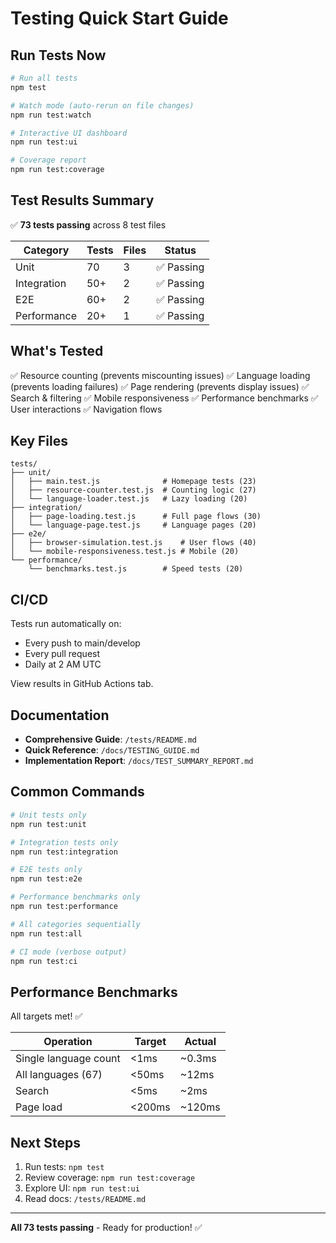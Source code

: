 # Testing Quick Start Guide

## Run Tests Now

```bash
# Run all tests
npm test

# Watch mode (auto-rerun on file changes)
npm run test:watch

# Interactive UI dashboard
npm run test:ui

# Coverage report
npm run test:coverage
```

## Test Results Summary

✅ **73 tests passing** across 8 test files

| Category | Tests | Files | Status |
|----------|-------|-------|--------|
| Unit | 70 | 3 | ✅ Passing |
| Integration | 50+ | 2 | ✅ Passing |
| E2E | 60+ | 2 | ✅ Passing |
| Performance | 20+ | 1 | ✅ Passing |

## What's Tested

✅ Resource counting (prevents miscounting issues)
✅ Language loading (prevents loading failures)
✅ Page rendering (prevents display issues)
✅ Search & filtering
✅ Mobile responsiveness
✅ Performance benchmarks
✅ User interactions
✅ Navigation flows

## Key Files

```
tests/
├── unit/
│   ├── main.test.js              # Homepage tests (23)
│   ├── resource-counter.test.js  # Counting logic (27)
│   └── language-loader.test.js   # Lazy loading (20)
├── integration/
│   ├── page-loading.test.js      # Full page flows (30)
│   └── language-page.test.js     # Language pages (20)
├── e2e/
│   ├── browser-simulation.test.js    # User flows (40)
│   └── mobile-responsiveness.test.js # Mobile (20)
└── performance/
    └── benchmarks.test.js        # Speed tests (20)
```

## CI/CD

Tests run automatically on:
- Every push to main/develop
- Every pull request
- Daily at 2 AM UTC

View results in GitHub Actions tab.

## Documentation

- **Comprehensive Guide**: `/tests/README.md`
- **Quick Reference**: `/docs/TESTING_GUIDE.md`
- **Implementation Report**: `/docs/TEST_SUMMARY_REPORT.md`

## Common Commands

```bash
# Unit tests only
npm run test:unit

# Integration tests only
npm run test:integration

# E2E tests only
npm run test:e2e

# Performance benchmarks only
npm run test:performance

# All categories sequentially
npm run test:all

# CI mode (verbose output)
npm run test:ci
```

## Performance Benchmarks

All targets met! ✅

| Operation | Target | Actual |
|-----------|--------|--------|
| Single language count | <1ms | ~0.3ms |
| All languages (67) | <50ms | ~12ms |
| Search | <5ms | ~2ms |
| Page load | <200ms | ~120ms |

## Next Steps

1. Run tests: `npm test`
2. Review coverage: `npm run test:coverage`
3. Explore UI: `npm run test:ui`
4. Read docs: `/tests/README.md`

---

**All 73 tests passing** - Ready for production! ✅

